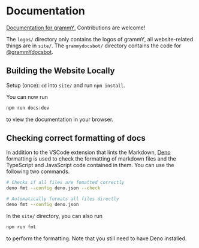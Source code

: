 # Documentation

[Documentation for grammY.](https://grammy.dev) Contributions are welcome!

The `logos/` directory only contains the logos of grammY, all website-related
things are in `site/`. The `grammydocsbot/` directory contains the code for
[@grammYdocsbot](https://t.me/grammYdocsbot).

## Building the Website Locally

Setup (once): `cd` into `site/` and run `npm install`.

You can now run

```bash
npm run docs:dev
```

to view the documentation in your browser.

## Checking correct formatting of docs

In addition to the VSCode extension that lints the Markdown,
[Deno](https://deno.land/) formatting is used to check the formatting of
markdown files and the TypeScript and JavaScript code contained in them. You can
use the following two commands.

```bash
# Checks if all files are fomatted correctly
deno fmt --config deno.json --check

# Automatically formats all files directly
deno fmt --config deno.json
```

In the `site/` directory, you can also run

```bash
npm run fmt
```

to perform the formatting. Note that you still need to have Deno installed.

